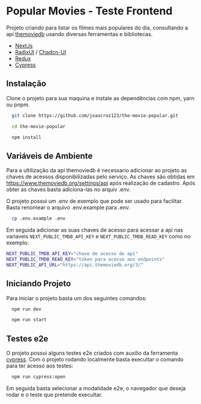 
# Popular Movies - Teste Frontend

Projeto criando para listar os filmes mais populares do dia, consultando a api [themoviedb](https://developer.themoviedb.org/docs) usando diversas ferramentas e bibliotecas.

- [NextJs](https://nextjs.org/)
- [RadixUI](https://www.radix-ui.com/) / [Chadcn-UI](https://ui.shadcn.com/)
- [Redux](https://redux.js.org/)
- [Cypress](https://www.cypress.io/)
## Instalação

Clone o projeto para sua maquina e instale as dependências com npm, yarn ou pnpm.

```bash
  git clone https://github.com/joaocruz123/the-movie-popular.git

  cd the-movie-popular

  npm install
```
    
## Variáveis de Ambiente

Para a ultilização da api themoviedb é necessario adicionar ao projeto as chaves de acessos disponibilizadas pelo serviço. As chaves são obtidas em https://www.themoviedb.org/settings/api após realização de cadastro. Após obter as chaves basta adiciona-las no arquiv .env.

O projeto possui um .env de exemplo que pode ser usado para facilitar. Basta renomear o arquivo .env.example para .env.
```bash
  cp .env.example .env
```
Em seguida adicionar as suas chaves de acesso para acessar a api nas variaveis `NEXT_PUBLIC_TMDB_API_KEY` e `NEXT_PUBLIC_TMDB_READ_KEY` como no exemplo:
```bash
NEXT_PUBLIC_TMDB_API_KEY="chave de acesso de api"
NEXT_PUBLIC_TMDB_READ_KEY="token para acesso aos endpoints"
NEXT_PUBLIC_API_URL="https://api.themoviedb.org/3/"
```


## Iniciando Projeto
Para iniciar o projeto basta um dos seguintes comandos:
```bash
  npm run dev

  npm run start
```
    
## Testes e2e
O projeto possui alguns testes e2e criados com auxilio da ferramenta [cypress](https://www.cypress.io/). Com o projeto rodando localmente basta execultar o comando para ter acesso aos testes:

```bash
  npm run cypress:open
```

Em seguida basta selecionar a modalidade e2e, o navegador que deseja rodar e o teste que pretende execultar.